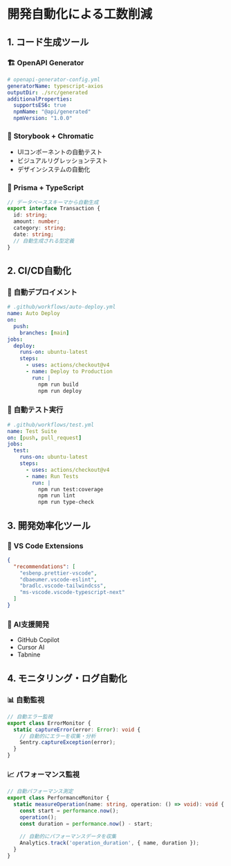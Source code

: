 # 開発自動化による工数削減

## 1. コード生成ツール

### 🏗️ **OpenAPI Generator**
```yaml
# openapi-generator-config.yml
generatorName: typescript-axios
outputDir: ./src/generated
additionalProperties:
  supportsES6: true
  npmName: "@api/generated"
  npmVersion: "1.0.0"
```

### 🎨 **Storybook + Chromatic**
- UIコンポーネントの自動テスト
- ビジュアルリグレッションテスト
- デザインシステムの自動化

### 📝 **Prisma + TypeScript**
```typescript
// データベーススキーマから自動生成
export interface Transaction {
  id: string;
  amount: number;
  category: string;
  date: string;
  // 自動生成される型定義
}
```

## 2. CI/CD自動化

### 🔄 **自動デプロイメント**
```yaml
# .github/workflows/auto-deploy.yml
name: Auto Deploy
on:
  push:
    branches: [main]
jobs:
  deploy:
    runs-on: ubuntu-latest
    steps:
      - uses: actions/checkout@v4
      - name: Deploy to Production
        run: |
          npm run build
          npm run deploy
```

### 🧪 **自動テスト実行**
```yaml
# .github/workflows/test.yml
name: Test Suite
on: [push, pull_request]
jobs:
  test:
    runs-on: ubuntu-latest
    steps:
      - uses: actions/checkout@v4
      - name: Run Tests
        run: |
          npm run test:coverage
          npm run lint
          npm run type-check
```

## 3. 開発効率化ツール

### 🎯 **VS Code Extensions**
```json
{
  "recommendations": [
    "esbenp.prettier-vscode",
    "dbaeumer.vscode-eslint",
    "bradlc.vscode-tailwindcss",
    "ms-vscode.vscode-typescript-next"
  ]
}
```

### 🤖 **AI支援開発**
- GitHub Copilot
- Cursor AI
- Tabnine

## 4. モニタリング・ログ自動化

### 📊 **自動監視**
```typescript
// 自動エラー監視
export class ErrorMonitor {
  static captureError(error: Error): void {
    // 自動的にエラーを収集・分析
    Sentry.captureException(error);
  }
}
```

### 📈 **パフォーマンス監視**
```typescript
// 自動パフォーマンス測定
export class PerformanceMonitor {
  static measureOperation(name: string, operation: () => void): void {
    const start = performance.now();
    operation();
    const duration = performance.now() - start;
    
    // 自動的にパフォーマンスデータを収集
    Analytics.track('operation_duration', { name, duration });
  }
}
``` 